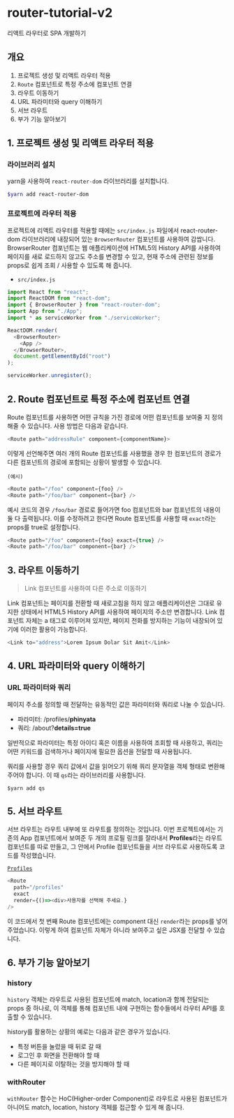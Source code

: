 # router-tutorial-v2
리액트 라우터로 SPA 개발하기

## 개요

1. 프로젝트 생성 및 리액트 라우터 적용
2. `Route` 컴포넌트로 특정 주소에 컴포넌트 연결
3. 라우트 이동하기
4. URL 파라미터와 query 이해하기
5. 서브 라우트
6. 부가 기능 알아보기

## 1. 프로젝트 생성 및 리액트 라우터 적용

### 라이브러리 설치

yarn을 사용하여 `react-router-dom` 라이브러리를 설치합니다.

```bash
$yarn add react-router-dom
```

### 프로젝트에 라우터 적용

프로젝트에 리액트 라우터를 적용할 때에는 `src/index.js` 파일에서 react-router-dom 라이브러리에 내장되어 있는 `BrowserRouter` 컴포넌트를 사용하여 감쌉니다. BrowserRouter 컴포넌트는 웹 애플리케이션에 HTML5의 History API를 사용하여 페이지를 새로 로드하지 않고도 주소를 변경할 수 있고, 현재 주소에 관련된 정보를 props로 쉽게 조회 / 사용할 수 있도록 해 줍니다.

- `src/index.js`
```javascript
import React from "react";
import ReactDOM from "react-dom";
import { BrowserRouter } from "react-router-dom";
import App from "./App";
import * as serviceWorker from "./serviceWorker";

ReactDOM.render(
  <BrowserRouter>
    <App />
  </BrowserRouter>,
  document.getElementById("root")
);

serviceWorker.unregister();
```

## 2. Route 컴포넌트로 특정 주소에 컴포넌트 연결

Route 컴포넌트를 사용하면 어떤 규칙을 가진 경로에 어떤 컴포넌트를 보여줄 지 정의해줄 수 있습니다. 사용 방법은 다음과 같습니다.

```javascript
<Route path="addressRule" component={componentName}>
```

이렇게 선언해주면 여러 개의 Route 컴포넌트를 사용했을 경우 한 컴포넌트의 경로가 다른 컴포넌트의 경로에 포함되는 상황이 발생할 수 있습니다.

`(예시)`

```javascript
<Route path="/foo" component={foo} />
<Route path="/foo/bar" component={bar} />
```

예시 코드의 경우 `/foo/bar` 경로로 들어가면 foo 컴포넌트와 bar 컴포넌트의 내용이 둘 다 출력됩니다. 이를 수정하려고 한다면 Route 컴포넌트를 사용할 때 `exact`라는 props를 true로 설정합니다.

```javascript
<Route path="/foo" component={foo} exact={true} />
<Route path="/foo/bar" component={bar} />
```

## 3. 라우트 이동하기
> Link 컴포넌트를 사용하여 다른 주소로 이동하기

Link 컴포넌트는 페이지를 전환할 때 새로고침을 하지 않고 애플리케이션은 그대로 유지한 상태에서 HTML5 History API를 사용하여 페이지의 주소만 변경합니다. Link 컴포넌트 자체는 a 태그로 이루어져 있지만, 페이지 전화를 방지하는 기능이 내장되어 있기에 이러한 활용이 가능합니다.

```javascript
<Link to="address">Lorem Ipsum Dolar Sit Amit</Link>
```
## 4. URL 파라미터와 query 이해하기

### URL 파라미터와 쿼리

페이지 주소를 정의할 때 전달하는 유동적인 값은 파라미터와 쿼리로 나눌 수 있습니다.

- 파라미터: /profiles/**phinyata**
- 쿼리: /about?**details=true**

일반적으로 파라미터는 특정 아이디 혹은 이름을 사용하여 조회할 때 사용하고, 쿼리는 어떤 키워드를 검색하거나 페이지에 필요한 옵션을 전달할 때 사용됩니다.

쿼리를 사용할 경우 쿼리 값에서 값을 읽어오기 위해 쿼리 문자열을 객체 형태로 변환해주어야 합니다. 이 때 `qs`라는 라이브러리를 사용합니다.

```
$yarn add qs
```

## 5. 서브 라우트

서브 라우트는 라우트 내부에 또 라우트를 정의하는 것입니다. 이번 프로젝트에서는 기존의 App 컴포넌트에서 보여준 두 개의 프로필 링크를 잘라내서 **Profiles**라는 라우트 컴포넌트를 따로 만들고, 그 안에서 Profile 컴포넌트들을 서브 라우트로 사용하도록 코드를 작성했습니다.

[`Profiles`](https://github.com/Ssnnaaiill/react-practice/blob/master/router-tutorial-v2/src/Profile.js)

```javascript
<Route
  path="/profiles"
  exact
  render={()=><div>사용자를 선택해 주세요.}
/>
```

이 코드에서 첫 번째 Route 컴포넌트에는 component 대신 `render`라는 props를 넣어주었습니다. 이렇게 하여 컴포넌트 자체가 아니라 보여주고 싶은 JSX를 전달할 수 있습니다.

## 6. 부가 기능 알아보기

### history
`history` 객체는 라우트로 사용된 컴포넌트에 match, location과 함께 전달되는 props 중 하나로, 이 객체를 통해 컴포넌트 내에 구현하는 함수들에서 라우터 API를 호출할 수 있습니다.

history를 활용하는 상황의 예로는 다음과 같은 경우가 있습니다.

- 특정 버튼을 눌렀을 때 뒤로 갈 때
- 로그인 후 화면을 전환해야 할 때
- 다른 페이지로 이탈하는 것을 방지해야 할 때

### withRouter

`withRouter` 함수는 HoC(Higher-order Component)로 라우트로 사용된 컴포넌트가 아니어도 match, location, history 객체를 접근할 수 있게 해 줍니다.